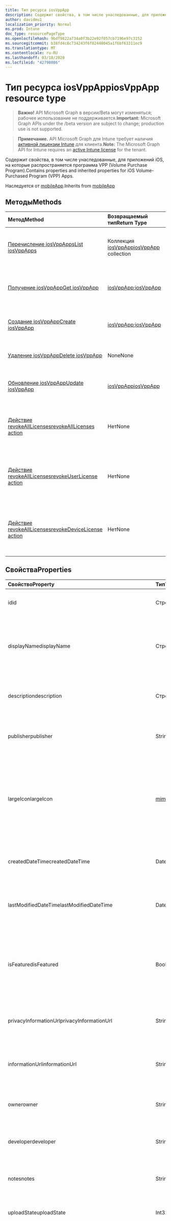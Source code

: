 ```yaml
---
title: Тип ресурса iosVppApp
description: Содержит свойства, в том числе унаследованные, для приложений iOS, на которые распространяется программа VPP (Volume Purchase Program).
author: davidmu1
localization_priority: Normal
ms.prod: Intune
doc_type: resourcePageType
ms.openlocfilehash: 9bdf9822a734a0f3b22e92f057cb7196e97c3152
ms.sourcegitcommit: b38fd4c8c734243f6f82448045a1f6bf63311ec9
ms.translationtype: MT
ms.contentlocale: ru-RU
ms.lasthandoff: 03/18/2020
ms.locfileid: "42798086"
---
```

# <a name="iosvppapp-resource-type"></a><span data-ttu-id="259a1-103">Тип ресурса iosVppApp</span><span class="sxs-lookup"><span data-stu-id="259a1-103">iosVppApp resource type</span></span>

> <span data-ttu-id="259a1-104">**Важно!** API Microsoft Graph в версии/Beta могут изменяться; рабочее использование не поддерживается.</span><span class="sxs-lookup"><span data-stu-id="259a1-104">**Important:** Microsoft Graph APIs under the /beta version are subject to change; production use is not supported.</span></span>

> <span data-ttu-id="259a1-105">**Примечание.** API Microsoft Graph для Intune требует наличия [активной лицензии Intune](https://go.microsoft.com/fwlink/?linkid=839381) для клиента.</span><span class="sxs-lookup"><span data-stu-id="259a1-105">**Note:** The Microsoft Graph API for Intune requires an [active Intune license](https://go.microsoft.com/fwlink/?linkid=839381) for the tenant.</span></span>

<span data-ttu-id="259a1-106">Содержит свойства, в том числе унаследованные, для приложений iOS, на которые распространяется программа VPP (Volume Purchase Program).</span><span class="sxs-lookup"><span data-stu-id="259a1-106">Contains properties and inherited properties for iOS Volume-Purchased Program (VPP) Apps.</span></span>


<span data-ttu-id="259a1-107">Наследуется от [mobileApp](../resources/intune-shared-mobileapp.md).</span><span class="sxs-lookup"><span data-stu-id="259a1-107">Inherits from [mobileApp](../resources/intune-shared-mobileapp.md)</span></span>

## <a name="methods"></a><span data-ttu-id="259a1-108">Методы</span><span class="sxs-lookup"><span data-stu-id="259a1-108">Methods</span></span>
|<span data-ttu-id="259a1-109">Метод</span><span class="sxs-lookup"><span data-stu-id="259a1-109">Method</span></span>|<span data-ttu-id="259a1-110">Возвращаемый тип</span><span class="sxs-lookup"><span data-stu-id="259a1-110">Return Type</span></span>|<span data-ttu-id="259a1-111">Описание</span><span class="sxs-lookup"><span data-stu-id="259a1-111">Description</span></span>|
|:---|:---|:---|
|[<span data-ttu-id="259a1-112">Перечисление iosVppApps</span><span class="sxs-lookup"><span data-stu-id="259a1-112">List iosVppApps</span></span>](../api/intune-apps-iosvppapp-list.md)|<span data-ttu-id="259a1-113">Коллекция [iosVppApp](../resources/intune-apps-iosvppapp.md)</span><span class="sxs-lookup"><span data-stu-id="259a1-113">[iosVppApp](../resources/intune-apps-iosvppapp.md) collection</span></span>|<span data-ttu-id="259a1-114">Список свойств и связей объектов [iosVppApp](../resources/intune-apps-iosvppapp.md).</span><span class="sxs-lookup"><span data-stu-id="259a1-114">List properties and relationships of the [iosVppApp](../resources/intune-apps-iosvppapp.md) objects.</span></span>|
|[<span data-ttu-id="259a1-115">Получение iosVppApp</span><span class="sxs-lookup"><span data-stu-id="259a1-115">Get iosVppApp</span></span>](../api/intune-apps-iosvppapp-get.md)|<span data-ttu-id="259a1-116">[iosVppApp](../resources/intune-apps-iosvppapp.md);</span><span class="sxs-lookup"><span data-stu-id="259a1-116">[iosVppApp](../resources/intune-apps-iosvppapp.md)</span></span>|<span data-ttu-id="259a1-117">Считывание свойств и связей объекта [iosVppApp](../resources/intune-apps-iosvppapp.md).</span><span class="sxs-lookup"><span data-stu-id="259a1-117">Read properties and relationships of the [iosVppApp](../resources/intune-apps-iosvppapp.md) object.</span></span>|
|[<span data-ttu-id="259a1-118">Создание iosVppApp</span><span class="sxs-lookup"><span data-stu-id="259a1-118">Create iosVppApp</span></span>](../api/intune-apps-iosvppapp-create.md)|<span data-ttu-id="259a1-119">[iosVppApp](../resources/intune-apps-iosvppapp.md);</span><span class="sxs-lookup"><span data-stu-id="259a1-119">[iosVppApp](../resources/intune-apps-iosvppapp.md)</span></span>|<span data-ttu-id="259a1-120">Создание нового объекта [iosVppApp](../resources/intune-apps-iosvppapp.md).</span><span class="sxs-lookup"><span data-stu-id="259a1-120">Create a new [iosVppApp](../resources/intune-apps-iosvppapp.md) object.</span></span>|
|[<span data-ttu-id="259a1-121">Удаление iosVppApp</span><span class="sxs-lookup"><span data-stu-id="259a1-121">Delete iosVppApp</span></span>](../api/intune-apps-iosvppapp-delete.md)|<span data-ttu-id="259a1-122">None</span><span class="sxs-lookup"><span data-stu-id="259a1-122">None</span></span>|<span data-ttu-id="259a1-123">Удаление экземпляра [iosVppApp](../resources/intune-apps-iosvppapp.md).</span><span class="sxs-lookup"><span data-stu-id="259a1-123">Deletes a [iosVppApp](../resources/intune-apps-iosvppapp.md).</span></span>|
|[<span data-ttu-id="259a1-124">Обновление iosVppApp</span><span class="sxs-lookup"><span data-stu-id="259a1-124">Update iosVppApp</span></span>](../api/intune-apps-iosvppapp-update.md)|[<span data-ttu-id="259a1-125">iosVppApp</span><span class="sxs-lookup"><span data-stu-id="259a1-125">iosVppApp</span></span>](../resources/intune-apps-iosvppapp.md)|<span data-ttu-id="259a1-126">Обновление свойств объекта [iosVppApp](../resources/intune-apps-iosvppapp.md).</span><span class="sxs-lookup"><span data-stu-id="259a1-126">Update the properties of a [iosVppApp](../resources/intune-apps-iosvppapp.md) object.</span></span>|
|[<span data-ttu-id="259a1-127">Действие revokeAllLicenses</span><span class="sxs-lookup"><span data-stu-id="259a1-127">revokeAllLicenses action</span></span>](../api/intune-apps-iosvppapp-revokealllicenses.md)|<span data-ttu-id="259a1-128">Нет</span><span class="sxs-lookup"><span data-stu-id="259a1-128">None</span></span>|<span data-ttu-id="259a1-129">Отозвать все назначенные лицензии на Android для данного приложения.</span><span class="sxs-lookup"><span data-stu-id="259a1-129">Revoke all assigned iOS VPP licenses for given app.</span></span>|
|[<span data-ttu-id="259a1-130">Действие revokeAllLicenses</span><span class="sxs-lookup"><span data-stu-id="259a1-130">revokeUserLicense action</span></span>](../api/intune-apps-iosvppapp-revokeuserlicense.md)|<span data-ttu-id="259a1-131">Нет</span><span class="sxs-lookup"><span data-stu-id="259a1-131">None</span></span>|<span data-ttu-id="259a1-132">Отзыв назначенной лицензии пользователя на iOS VPP для данного приложения.</span><span class="sxs-lookup"><span data-stu-id="259a1-132">Revoke assigned iOS VPP user license for given app.</span></span>|
|[<span data-ttu-id="259a1-133">Действие revokeAllLicenses</span><span class="sxs-lookup"><span data-stu-id="259a1-133">revokeDeviceLicense action</span></span>](../api/intune-apps-iosvppapp-revokedevicelicense.md)|<span data-ttu-id="259a1-134">Нет</span><span class="sxs-lookup"><span data-stu-id="259a1-134">None</span></span>|<span data-ttu-id="259a1-135">Отзыв назначенной лицензии на устройство VPP для iOS для данного приложения.</span><span class="sxs-lookup"><span data-stu-id="259a1-135">Revoke assigned iOS VPP device license for given app.</span></span>|

## <a name="properties"></a><span data-ttu-id="259a1-136">Свойства</span><span class="sxs-lookup"><span data-stu-id="259a1-136">Properties</span></span>
|<span data-ttu-id="259a1-137">Свойство</span><span class="sxs-lookup"><span data-stu-id="259a1-137">Property</span></span>|<span data-ttu-id="259a1-138">Тип</span><span class="sxs-lookup"><span data-stu-id="259a1-138">Type</span></span>|<span data-ttu-id="259a1-139">Описание</span><span class="sxs-lookup"><span data-stu-id="259a1-139">Description</span></span>|
|:---|:---|:---|
|<span data-ttu-id="259a1-140">id</span><span class="sxs-lookup"><span data-stu-id="259a1-140">id</span></span>|<span data-ttu-id="259a1-141">Строка</span><span class="sxs-lookup"><span data-stu-id="259a1-141">String</span></span>|<span data-ttu-id="259a1-142">Ключ объекта.</span><span class="sxs-lookup"><span data-stu-id="259a1-142">Key of the entity.</span></span> <span data-ttu-id="259a1-143">Наследуется от [mobileApp](../resources/intune-shared-mobileapp.md).</span><span class="sxs-lookup"><span data-stu-id="259a1-143">Inherited from [mobileApp](../resources/intune-shared-mobileapp.md)</span></span>|
|<span data-ttu-id="259a1-144">displayName</span><span class="sxs-lookup"><span data-stu-id="259a1-144">displayName</span></span>|<span data-ttu-id="259a1-145">Строка</span><span class="sxs-lookup"><span data-stu-id="259a1-145">String</span></span>|<span data-ttu-id="259a1-146">Название приложения, которое предоставил или импортировал администратор.</span><span class="sxs-lookup"><span data-stu-id="259a1-146">The admin provided or imported title of the app.</span></span> <span data-ttu-id="259a1-147">Наследуется от [mobileApp](../resources/intune-shared-mobileapp.md).</span><span class="sxs-lookup"><span data-stu-id="259a1-147">Inherited from [mobileApp](../resources/intune-shared-mobileapp.md)</span></span>|
|<span data-ttu-id="259a1-148">description</span><span class="sxs-lookup"><span data-stu-id="259a1-148">description</span></span>|<span data-ttu-id="259a1-149">Строка</span><span class="sxs-lookup"><span data-stu-id="259a1-149">String</span></span>|<span data-ttu-id="259a1-150">Описание приложения.</span><span class="sxs-lookup"><span data-stu-id="259a1-150">The description of the app.</span></span> <span data-ttu-id="259a1-151">Наследуется от [mobileApp](../resources/intune-shared-mobileapp.md).</span><span class="sxs-lookup"><span data-stu-id="259a1-151">Inherited from [mobileApp](../resources/intune-shared-mobileapp.md)</span></span>|
|<span data-ttu-id="259a1-152">publisher</span><span class="sxs-lookup"><span data-stu-id="259a1-152">publisher</span></span>|<span data-ttu-id="259a1-153">String</span><span class="sxs-lookup"><span data-stu-id="259a1-153">String</span></span>|<span data-ttu-id="259a1-154">Издатель приложения.</span><span class="sxs-lookup"><span data-stu-id="259a1-154">The publisher of the app.</span></span> <span data-ttu-id="259a1-155">Наследуется от [mobileApp](../resources/intune-shared-mobileapp.md).</span><span class="sxs-lookup"><span data-stu-id="259a1-155">Inherited from [mobileApp](../resources/intune-shared-mobileapp.md)</span></span>|
|<span data-ttu-id="259a1-156">largeIcon</span><span class="sxs-lookup"><span data-stu-id="259a1-156">largeIcon</span></span>|[<span data-ttu-id="259a1-157">mimeContent</span><span class="sxs-lookup"><span data-stu-id="259a1-157">mimeContent</span></span>](../resources/intune-shared-mimecontent.md)|<span data-ttu-id="259a1-158">Представляет большой значок, который отображается в сведениях о приложении, используется для отправки значка.</span><span class="sxs-lookup"><span data-stu-id="259a1-158">The large icon, to be displayed in the app details and used for upload of the icon.</span></span> <span data-ttu-id="259a1-159">Наследуется от [mobileApp](../resources/intune-shared-mobileapp.md).</span><span class="sxs-lookup"><span data-stu-id="259a1-159">Inherited from [mobileApp](../resources/intune-shared-mobileapp.md)</span></span>|
|<span data-ttu-id="259a1-160">createdDateTime</span><span class="sxs-lookup"><span data-stu-id="259a1-160">createdDateTime</span></span>|<span data-ttu-id="259a1-161">DateTimeOffset</span><span class="sxs-lookup"><span data-stu-id="259a1-161">DateTimeOffset</span></span>|<span data-ttu-id="259a1-162">Дата и время создания приложения.</span><span class="sxs-lookup"><span data-stu-id="259a1-162">The date and time the app was created.</span></span> <span data-ttu-id="259a1-163">Наследуется от [mobileApp](../resources/intune-shared-mobileapp.md).</span><span class="sxs-lookup"><span data-stu-id="259a1-163">Inherited from [mobileApp](../resources/intune-shared-mobileapp.md)</span></span>|
|<span data-ttu-id="259a1-164">lastModifiedDateTime</span><span class="sxs-lookup"><span data-stu-id="259a1-164">lastModifiedDateTime</span></span>|<span data-ttu-id="259a1-165">DateTimeOffset</span><span class="sxs-lookup"><span data-stu-id="259a1-165">DateTimeOffset</span></span>|<span data-ttu-id="259a1-166">Дата и время последнего изменения приложения.</span><span class="sxs-lookup"><span data-stu-id="259a1-166">The date and time the app was last modified.</span></span> <span data-ttu-id="259a1-167">Наследуется от [mobileApp](../resources/intune-shared-mobileapp.md).</span><span class="sxs-lookup"><span data-stu-id="259a1-167">Inherited from [mobileApp](../resources/intune-shared-mobileapp.md)</span></span>|
|<span data-ttu-id="259a1-168">isFeatured</span><span class="sxs-lookup"><span data-stu-id="259a1-168">isFeatured</span></span>|<span data-ttu-id="259a1-169">Boolean</span><span class="sxs-lookup"><span data-stu-id="259a1-169">Boolean</span></span>|<span data-ttu-id="259a1-170">Значение, которое показывает, отмечено ли приложение как подобранное администратором. Наследуется от объекта [mobileApp](../resources/intune-shared-mobileapp.md).</span><span class="sxs-lookup"><span data-stu-id="259a1-170">The value indicating whether the app is marked as featured by the admin. Inherited from [mobileApp](../resources/intune-shared-mobileapp.md)</span></span>|
|<span data-ttu-id="259a1-171">privacyInformationUrl</span><span class="sxs-lookup"><span data-stu-id="259a1-171">privacyInformationUrl</span></span>|<span data-ttu-id="259a1-172">String</span><span class="sxs-lookup"><span data-stu-id="259a1-172">String</span></span>|<span data-ttu-id="259a1-173">URL-адрес заявления о конфиденциальности.</span><span class="sxs-lookup"><span data-stu-id="259a1-173">The privacy statement Url.</span></span> <span data-ttu-id="259a1-174">Наследуется от [mobileApp](../resources/intune-shared-mobileapp.md).</span><span class="sxs-lookup"><span data-stu-id="259a1-174">Inherited from [mobileApp](../resources/intune-shared-mobileapp.md)</span></span>|
|<span data-ttu-id="259a1-175">informationUrl</span><span class="sxs-lookup"><span data-stu-id="259a1-175">informationUrl</span></span>|<span data-ttu-id="259a1-176">String</span><span class="sxs-lookup"><span data-stu-id="259a1-176">String</span></span>|<span data-ttu-id="259a1-177">URL-адрес страницы с дополнительными сведениями.</span><span class="sxs-lookup"><span data-stu-id="259a1-177">The more information Url.</span></span> <span data-ttu-id="259a1-178">Наследуется от [mobileApp](../resources/intune-shared-mobileapp.md).</span><span class="sxs-lookup"><span data-stu-id="259a1-178">Inherited from [mobileApp](../resources/intune-shared-mobileapp.md)</span></span>|
|<span data-ttu-id="259a1-179">owner</span><span class="sxs-lookup"><span data-stu-id="259a1-179">owner</span></span>|<span data-ttu-id="259a1-180">String</span><span class="sxs-lookup"><span data-stu-id="259a1-180">String</span></span>|<span data-ttu-id="259a1-181">Владелец приложения.</span><span class="sxs-lookup"><span data-stu-id="259a1-181">The owner of the app.</span></span> <span data-ttu-id="259a1-182">Наследуется от [mobileApp](../resources/intune-shared-mobileapp.md).</span><span class="sxs-lookup"><span data-stu-id="259a1-182">Inherited from [mobileApp](../resources/intune-shared-mobileapp.md)</span></span>|
|<span data-ttu-id="259a1-183">developer</span><span class="sxs-lookup"><span data-stu-id="259a1-183">developer</span></span>|<span data-ttu-id="259a1-184">String</span><span class="sxs-lookup"><span data-stu-id="259a1-184">String</span></span>|<span data-ttu-id="259a1-185">Разработчик приложения.</span><span class="sxs-lookup"><span data-stu-id="259a1-185">The developer of the app.</span></span> <span data-ttu-id="259a1-186">Наследуется от [mobileApp](../resources/intune-shared-mobileapp.md).</span><span class="sxs-lookup"><span data-stu-id="259a1-186">Inherited from [mobileApp](../resources/intune-shared-mobileapp.md)</span></span>|
|<span data-ttu-id="259a1-187">notes</span><span class="sxs-lookup"><span data-stu-id="259a1-187">notes</span></span>|<span data-ttu-id="259a1-188">String</span><span class="sxs-lookup"><span data-stu-id="259a1-188">String</span></span>|<span data-ttu-id="259a1-189">Заметки для приложения.</span><span class="sxs-lookup"><span data-stu-id="259a1-189">Notes for the app.</span></span> <span data-ttu-id="259a1-190">Наследуется от [mobileApp](../resources/intune-shared-mobileapp.md).</span><span class="sxs-lookup"><span data-stu-id="259a1-190">Inherited from [mobileApp](../resources/intune-shared-mobileapp.md)</span></span>|
|<span data-ttu-id="259a1-191">uploadState</span><span class="sxs-lookup"><span data-stu-id="259a1-191">uploadState</span></span>|<span data-ttu-id="259a1-192">Int32</span><span class="sxs-lookup"><span data-stu-id="259a1-192">Int32</span></span>|<span data-ttu-id="259a1-193">Состояние отправки.</span><span class="sxs-lookup"><span data-stu-id="259a1-193">The upload state.</span></span> <span data-ttu-id="259a1-194">Наследуется от [mobileApp](../resources/intune-shared-mobileapp.md).</span><span class="sxs-lookup"><span data-stu-id="259a1-194">Inherited from [mobileApp](../resources/intune-shared-mobileapp.md)</span></span>|
|<span data-ttu-id="259a1-195">publishingState</span><span class="sxs-lookup"><span data-stu-id="259a1-195">publishingState</span></span>|[<span data-ttu-id="259a1-196">мобилеапппублишингстате</span><span class="sxs-lookup"><span data-stu-id="259a1-196">mobileAppPublishingState</span></span>](../resources/intune-apps-mobileapppublishingstate.md)|<span data-ttu-id="259a1-197">Состояние публикации для приложения.</span><span class="sxs-lookup"><span data-stu-id="259a1-197">The publishing state for the app.</span></span> <span data-ttu-id="259a1-198">Приложение невозможно назначить, если оно не опубликовано.</span><span class="sxs-lookup"><span data-stu-id="259a1-198">The app cannot be assigned unless the app is published.</span></span> <span data-ttu-id="259a1-199">Наследуется от [mobileApp](../resources/intune-shared-mobileapp.md).</span><span class="sxs-lookup"><span data-stu-id="259a1-199">Inherited from [mobileApp](../resources/intune-shared-mobileapp.md).</span></span> <span data-ttu-id="259a1-200">Возможные значения: `notPublished`, `processing`, `published`.</span><span class="sxs-lookup"><span data-stu-id="259a1-200">Possible values are: `notPublished`, `processing`, `published`.</span></span>|
|<span data-ttu-id="259a1-201">isAssigned</span><span class="sxs-lookup"><span data-stu-id="259a1-201">isAssigned</span></span>|<span data-ttu-id="259a1-202">Boolean</span><span class="sxs-lookup"><span data-stu-id="259a1-202">Boolean</span></span>|<span data-ttu-id="259a1-203">Значение, указывающее, назначено ли приложение по крайней мере одной группе.</span><span class="sxs-lookup"><span data-stu-id="259a1-203">The value indicating whether the app is assigned to at least one group.</span></span> <span data-ttu-id="259a1-204">Наследуется от [mobileApp](../resources/intune-shared-mobileapp.md).</span><span class="sxs-lookup"><span data-stu-id="259a1-204">Inherited from [mobileApp](../resources/intune-shared-mobileapp.md)</span></span>|
|<span data-ttu-id="259a1-205">roleScopeTagIds</span><span class="sxs-lookup"><span data-stu-id="259a1-205">roleScopeTagIds</span></span>|<span data-ttu-id="259a1-206">Коллекция String</span><span class="sxs-lookup"><span data-stu-id="259a1-206">String collection</span></span>|<span data-ttu-id="259a1-207">Список идентификаторов тегов области для этого мобильного приложения.</span><span class="sxs-lookup"><span data-stu-id="259a1-207">List of scope tag ids for this mobile app.</span></span> <span data-ttu-id="259a1-208">Наследуется от [mobileApp](../resources/intune-shared-mobileapp.md).</span><span class="sxs-lookup"><span data-stu-id="259a1-208">Inherited from [mobileApp](../resources/intune-shared-mobileapp.md)</span></span>|
|<span data-ttu-id="259a1-209">депендентаппкаунт</span><span class="sxs-lookup"><span data-stu-id="259a1-209">dependentAppCount</span></span>|<span data-ttu-id="259a1-210">Int32</span><span class="sxs-lookup"><span data-stu-id="259a1-210">Int32</span></span>|<span data-ttu-id="259a1-211">Общее количество зависимостей для дочернего приложения.</span><span class="sxs-lookup"><span data-stu-id="259a1-211">The total number of dependencies the child app has.</span></span> <span data-ttu-id="259a1-212">Наследуется от [mobileApp](../resources/intune-shared-mobileapp.md).</span><span class="sxs-lookup"><span data-stu-id="259a1-212">Inherited from [mobileApp](../resources/intune-shared-mobileapp.md)</span></span>|
|<span data-ttu-id="259a1-213">usedLicenseCount</span><span class="sxs-lookup"><span data-stu-id="259a1-213">usedLicenseCount</span></span>|<span data-ttu-id="259a1-214">Int32</span><span class="sxs-lookup"><span data-stu-id="259a1-214">Int32</span></span>|<span data-ttu-id="259a1-215">Количество используемых лицензий VPP.</span><span class="sxs-lookup"><span data-stu-id="259a1-215">The number of VPP licenses in use.</span></span>|
|<span data-ttu-id="259a1-216">totalLicenseCount</span><span class="sxs-lookup"><span data-stu-id="259a1-216">totalLicenseCount</span></span>|<span data-ttu-id="259a1-217">Int32</span><span class="sxs-lookup"><span data-stu-id="259a1-217">Int32</span></span>|<span data-ttu-id="259a1-218">Общее количество лицензий VPP.</span><span class="sxs-lookup"><span data-stu-id="259a1-218">The total number of VPP licenses.</span></span>|
|<span data-ttu-id="259a1-219">releaseDateTime</span><span class="sxs-lookup"><span data-stu-id="259a1-219">releaseDateTime</span></span>|<span data-ttu-id="259a1-220">DateTimeOffset</span><span class="sxs-lookup"><span data-stu-id="259a1-220">DateTimeOffset</span></span>|<span data-ttu-id="259a1-221">Дата и время выпуска приложения, на которое распространяется программа VPP.</span><span class="sxs-lookup"><span data-stu-id="259a1-221">The VPP application release date and time.</span></span>|
|<span data-ttu-id="259a1-222">appStoreUrl</span><span class="sxs-lookup"><span data-stu-id="259a1-222">appStoreUrl</span></span>|<span data-ttu-id="259a1-223">String</span><span class="sxs-lookup"><span data-stu-id="259a1-223">String</span></span>|<span data-ttu-id="259a1-224">URL-адрес магазина.</span><span class="sxs-lookup"><span data-stu-id="259a1-224">The store URL.</span></span>|
|<span data-ttu-id="259a1-225">licensingType</span><span class="sxs-lookup"><span data-stu-id="259a1-225">licensingType</span></span>|[<span data-ttu-id="259a1-226">vppLicensingType</span><span class="sxs-lookup"><span data-stu-id="259a1-226">vppLicensingType</span></span>](../resources/intune-apps-vpplicensingtype.md)|<span data-ttu-id="259a1-227">Поддерживаемый тип лицензии.</span><span class="sxs-lookup"><span data-stu-id="259a1-227">The supported License Type.</span></span>|
|<span data-ttu-id="259a1-228">applicableDeviceType</span><span class="sxs-lookup"><span data-stu-id="259a1-228">applicableDeviceType</span></span>|[<span data-ttu-id="259a1-229">iosDeviceType</span><span class="sxs-lookup"><span data-stu-id="259a1-229">iosDeviceType</span></span>](../resources/intune-apps-iosdevicetype.md)|<span data-ttu-id="259a1-230">Применимый тип устройства с iOS.</span><span class="sxs-lookup"><span data-stu-id="259a1-230">The applicable iOS Device Type.</span></span>|
|<span data-ttu-id="259a1-231">vppTokenOrganizationName</span><span class="sxs-lookup"><span data-stu-id="259a1-231">vppTokenOrganizationName</span></span>|<span data-ttu-id="259a1-232">Строка</span><span class="sxs-lookup"><span data-stu-id="259a1-232">String</span></span>|<span data-ttu-id="259a1-233">Организация, связанная с токеном Apple Volume Purchase Program.</span><span class="sxs-lookup"><span data-stu-id="259a1-233">The organization associated with the Apple Volume Purchase Program Token</span></span>|
|<span data-ttu-id="259a1-234">vppTokenAccountType</span><span class="sxs-lookup"><span data-stu-id="259a1-234">vppTokenAccountType</span></span>|[<span data-ttu-id="259a1-235">vppTokenAccountType</span><span class="sxs-lookup"><span data-stu-id="259a1-235">vppTokenAccountType</span></span>](../resources/intune-shared-vpptokenaccounttype.md)|<span data-ttu-id="259a1-236">Тип программы оптовых покупок, с которой связан заданный токен Apple Volume Purchase Program.</span><span class="sxs-lookup"><span data-stu-id="259a1-236">The type of volume purchase program which the given Apple Volume Purchase Program Token is associated with.</span></span> <span data-ttu-id="259a1-237">Возможные значения: `business`, `education`.</span><span class="sxs-lookup"><span data-stu-id="259a1-237">Possible values are: `business`, `education`.</span></span> <span data-ttu-id="259a1-238">Возможные значения: `business`, `education`.</span><span class="sxs-lookup"><span data-stu-id="259a1-238">Possible values are: `business`, `education`.</span></span>|
|<span data-ttu-id="259a1-239">vppTokenAppleId</span><span class="sxs-lookup"><span data-stu-id="259a1-239">vppTokenAppleId</span></span>|<span data-ttu-id="259a1-240">String</span><span class="sxs-lookup"><span data-stu-id="259a1-240">String</span></span>|<span data-ttu-id="259a1-241">Идентификатор Apple ID, связанный с заданным токеном Apple Volume Purchase Program.</span><span class="sxs-lookup"><span data-stu-id="259a1-241">The Apple Id associated with the given Apple Volume Purchase Program Token.</span></span>|
|<span data-ttu-id="259a1-242">bundleId</span><span class="sxs-lookup"><span data-stu-id="259a1-242">bundleId</span></span>|<span data-ttu-id="259a1-243">String</span><span class="sxs-lookup"><span data-stu-id="259a1-243">String</span></span>|<span data-ttu-id="259a1-244">Имя удостоверения.</span><span class="sxs-lookup"><span data-stu-id="259a1-244">The Identity Name.</span></span>|
|<span data-ttu-id="259a1-245">vppTokenId</span><span class="sxs-lookup"><span data-stu-id="259a1-245">vppTokenId</span></span>|<span data-ttu-id="259a1-246">String</span><span class="sxs-lookup"><span data-stu-id="259a1-246">String</span></span>|<span data-ttu-id="259a1-247">Идентификатор токена VPP, связанного с этим приложением.</span><span class="sxs-lookup"><span data-stu-id="259a1-247">Identifier of the VPP token associated with this app.</span></span>|
|<span data-ttu-id="259a1-248">ревокелиценсеактионресултс</span><span class="sxs-lookup"><span data-stu-id="259a1-248">revokeLicenseActionResults</span></span>|<span data-ttu-id="259a1-249">Коллекция [иосвппаппревокелиценсесактионресулт](../resources/intune-apps-iosvppapprevokelicensesactionresult.md)</span><span class="sxs-lookup"><span data-stu-id="259a1-249">[iosVppAppRevokeLicensesActionResult](../resources/intune-apps-iosvppapprevokelicensesactionresult.md) collection</span></span>|<span data-ttu-id="259a1-250">Результаты отзыва действий лицензии в этом приложении.</span><span class="sxs-lookup"><span data-stu-id="259a1-250">Results of revoke license actions on this app.</span></span>|

## <a name="relationships"></a><span data-ttu-id="259a1-251">Связи</span><span class="sxs-lookup"><span data-stu-id="259a1-251">Relationships</span></span>
|<span data-ttu-id="259a1-252">Связь</span><span class="sxs-lookup"><span data-stu-id="259a1-252">Relationship</span></span>|<span data-ttu-id="259a1-253">Тип</span><span class="sxs-lookup"><span data-stu-id="259a1-253">Type</span></span>|<span data-ttu-id="259a1-254">Описание</span><span class="sxs-lookup"><span data-stu-id="259a1-254">Description</span></span>|
|:---|:---|:---|
|<span data-ttu-id="259a1-255">categories</span><span class="sxs-lookup"><span data-stu-id="259a1-255">categories</span></span>|<span data-ttu-id="259a1-256">Коллекция [mobileAppCategory](../resources/intune-apps-mobileappcategory.md)</span><span class="sxs-lookup"><span data-stu-id="259a1-256">[mobileAppCategory](../resources/intune-apps-mobileappcategory.md) collection</span></span>|<span data-ttu-id="259a1-257">Список категорий для этого приложения.</span><span class="sxs-lookup"><span data-stu-id="259a1-257">The list of categories for this app.</span></span> <span data-ttu-id="259a1-258">Наследуется от [mobileApp](../resources/intune-shared-mobileapp.md).</span><span class="sxs-lookup"><span data-stu-id="259a1-258">Inherited from [mobileApp](../resources/intune-shared-mobileapp.md)</span></span>|
|<span data-ttu-id="259a1-259">assignments</span><span class="sxs-lookup"><span data-stu-id="259a1-259">assignments</span></span>|<span data-ttu-id="259a1-260">Коллекция [mobileAppAssignment](../resources/intune-apps-mobileappassignment.md)</span><span class="sxs-lookup"><span data-stu-id="259a1-260">[mobileAppAssignment](../resources/intune-apps-mobileappassignment.md) collection</span></span>|<span data-ttu-id="259a1-261">Список назначений группы для этого мобильного приложения.</span><span class="sxs-lookup"><span data-stu-id="259a1-261">The list of group assignments for this mobile app.</span></span> <span data-ttu-id="259a1-262">Наследуется от [mobileApp](../resources/intune-shared-mobileapp.md).</span><span class="sxs-lookup"><span data-stu-id="259a1-262">Inherited from [mobileApp](../resources/intune-shared-mobileapp.md)</span></span>|
|<span data-ttu-id="259a1-263">installSummary</span><span class="sxs-lookup"><span data-stu-id="259a1-263">installSummary</span></span>|<span data-ttu-id="259a1-264">[mobileAppInstallSummary](../resources/intune-apps-mobileappinstallsummary.md);</span><span class="sxs-lookup"><span data-stu-id="259a1-264">[mobileAppInstallSummary](../resources/intune-apps-mobileappinstallsummary.md)</span></span>|<span data-ttu-id="259a1-265">Общие сведения по установке мобильного приложения.</span><span class="sxs-lookup"><span data-stu-id="259a1-265">Mobile App Install Summary.</span></span> <span data-ttu-id="259a1-266">Наследуется от [mobileApp](../resources/intune-shared-mobileapp.md).</span><span class="sxs-lookup"><span data-stu-id="259a1-266">Inherited from [mobileApp](../resources/intune-shared-mobileapp.md)</span></span>|
|<span data-ttu-id="259a1-267">deviceStatuses</span><span class="sxs-lookup"><span data-stu-id="259a1-267">deviceStatuses</span></span>|<span data-ttu-id="259a1-268">Коллекция [mobileAppInstallStatus](../resources/intune-apps-mobileappinstallstatus.md)</span><span class="sxs-lookup"><span data-stu-id="259a1-268">[mobileAppInstallStatus](../resources/intune-apps-mobileappinstallstatus.md) collection</span></span>|<span data-ttu-id="259a1-269">Список состояний установки для этого мобильного приложения.</span><span class="sxs-lookup"><span data-stu-id="259a1-269">The list of installation states for this mobile app.</span></span> <span data-ttu-id="259a1-270">Наследуется от [mobileApp](../resources/intune-shared-mobileapp.md).</span><span class="sxs-lookup"><span data-stu-id="259a1-270">Inherited from [mobileApp](../resources/intune-shared-mobileapp.md)</span></span>|
|<span data-ttu-id="259a1-271">userStatuses</span><span class="sxs-lookup"><span data-stu-id="259a1-271">userStatuses</span></span>|<span data-ttu-id="259a1-272">Коллекция [усераппинсталлстатус](../resources/intune-apps-userappinstallstatus.md)</span><span class="sxs-lookup"><span data-stu-id="259a1-272">[userAppInstallStatus](../resources/intune-apps-userappinstallstatus.md) collection</span></span>|<span data-ttu-id="259a1-273">Список состояний установки для этого мобильного приложения.</span><span class="sxs-lookup"><span data-stu-id="259a1-273">The list of installation states for this mobile app.</span></span> <span data-ttu-id="259a1-274">Наследуется от [mobileApp](../resources/intune-shared-mobileapp.md).</span><span class="sxs-lookup"><span data-stu-id="259a1-274">Inherited from [mobileApp](../resources/intune-shared-mobileapp.md)</span></span>|
|<span data-ttu-id="259a1-275">Таблица</span><span class="sxs-lookup"><span data-stu-id="259a1-275">relationships</span></span>|<span data-ttu-id="259a1-276">Коллекция [мобилеаппрелатионшип](../resources/intune-apps-mobileapprelationship.md)</span><span class="sxs-lookup"><span data-stu-id="259a1-276">[mobileAppRelationship](../resources/intune-apps-mobileapprelationship.md) collection</span></span>|<span data-ttu-id="259a1-277">Список отношений для этого мобильного приложения.</span><span class="sxs-lookup"><span data-stu-id="259a1-277">List of relationships for this mobile app.</span></span> <span data-ttu-id="259a1-278">Наследуется от [mobileApp](../resources/intune-shared-mobileapp.md).</span><span class="sxs-lookup"><span data-stu-id="259a1-278">Inherited from [mobileApp](../resources/intune-shared-mobileapp.md)</span></span>|
|<span data-ttu-id="259a1-279">assignedLicenses</span><span class="sxs-lookup"><span data-stu-id="259a1-279">assignedLicenses</span></span>|<span data-ttu-id="259a1-280">Коллекция [иосвппаппассигнедлиценсе](../resources/intune-apps-iosvppappassignedlicense.md)</span><span class="sxs-lookup"><span data-stu-id="259a1-280">[iosVppAppAssignedLicense](../resources/intune-apps-iosvppappassignedlicense.md) collection</span></span>|<span data-ttu-id="259a1-281">Лицензии, назначенные этому приложению.</span><span class="sxs-lookup"><span data-stu-id="259a1-281">The licenses assigned to this app.</span></span>|

## <a name="json-representation"></a><span data-ttu-id="259a1-282">Представление JSON</span><span class="sxs-lookup"><span data-stu-id="259a1-282">JSON Representation</span></span>
<span data-ttu-id="259a1-283">Ниже представлено описание ресурса в формате JSON.</span><span class="sxs-lookup"><span data-stu-id="259a1-283">Here is a JSON representation of the resource.</span></span>
<!-- {
  "blockType": "resource",
  "keyProperty": "id",
  "@odata.type": "microsoft.graph.iosVppApp"
}
-->
``` json
{
  "@odata.type": "#microsoft.graph.iosVppApp",
  "id": "String (identifier)",
  "displayName": "String",
  "description": "String",
  "publisher": "String",
  "largeIcon": {
    "@odata.type": "microsoft.graph.mimeContent",
    "type": "String",
    "value": "binary"
  },
  "createdDateTime": "String (timestamp)",
  "lastModifiedDateTime": "String (timestamp)",
  "isFeatured": true,
  "privacyInformationUrl": "String",
  "informationUrl": "String",
  "owner": "String",
  "developer": "String",
  "notes": "String",
  "uploadState": 1024,
  "publishingState": "String",
  "isAssigned": true,
  "roleScopeTagIds": [
    "String"
  ],
  "dependentAppCount": 1024,
  "usedLicenseCount": 1024,
  "totalLicenseCount": 1024,
  "releaseDateTime": "String (timestamp)",
  "appStoreUrl": "String",
  "licensingType": {
    "@odata.type": "microsoft.graph.vppLicensingType",
    "supportUserLicensing": true,
    "supportDeviceLicensing": true,
    "supportsUserLicensing": true,
    "supportsDeviceLicensing": true
  },
  "applicableDeviceType": {
    "@odata.type": "microsoft.graph.iosDeviceType",
    "iPad": true,
    "iPhoneAndIPod": true
  },
  "vppTokenOrganizationName": "String",
  "vppTokenAccountType": "String",
  "vppTokenAppleId": "String",
  "bundleId": "String",
  "vppTokenId": "String",
  "revokeLicenseActionResults": [
    {
      "@odata.type": "microsoft.graph.iosVppAppRevokeLicensesActionResult",
      "userId": "String",
      "managedDeviceId": "String",
      "totalLicensesCount": 1024,
      "failedLicensesCount": 1024,
      "actionFailureReason": "String",
      "actionName": "String",
      "actionState": "String",
      "startDateTime": "String (timestamp)",
      "lastUpdatedDateTime": "String (timestamp)"
    }
  ]
}
```



